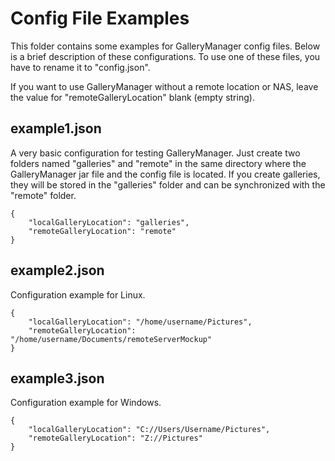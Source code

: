# Config File Examples

This folder contains some examples for GalleryManager config files. Below is a brief description of these configurations. To use one of these files, you have to rename it to "config.json".

If you want to use GalleryManager without a remote location or NAS, leave the value for "remoteGalleryLocation" blank (empty string).

## example1.json

A very basic configuration for testing GalleryManager. Just create two folders named "galleries" and "remote" in the same directory where the GalleryManager jar file and the config file is located. If you create galleries, they will be stored in the "galleries" folder and can be synchronized with the "remote" folder.
```
{
    "localGalleryLocation": "galleries",
    "remoteGalleryLocation": "remote"
}
```

## example2.json

Configuration example for Linux.

```
{
    "localGalleryLocation": "/home/username/Pictures",
    "remoteGalleryLocation": "/home/username/Documents/remoteServerMockup"
}
```

## example3.json

Configuration example for Windows.

```
{
    "localGalleryLocation": "C://Users/Username/Pictures",
    "remoteGalleryLocation": "Z://Pictures"
}
```
